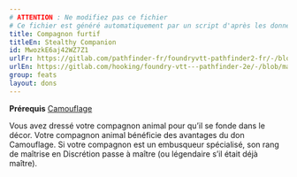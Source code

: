 ```yaml
---
# ATTENTION : Ne modifiez pas ce fichier
# Ce fichier est généré automatiquement par un script d'après les données du module Foundry VTT officiel et de sa traduction
title: Compagnon furtif
titleEn: Stealthy Companion
id: MwozkE6aj42WZ7Z1
urlFr: https://gitlab.com/pathfinder-fr/foundryvtt-pathfinder2-fr/-/blob/master/data/feats/MwozkE6aj42WZ7Z1.htm
urlEn: https://gitlab.com/hooking/foundry-vtt---pathfinder-2e/-/blob/master/packs/data/feats.db/stealthy-companion.json
group: feats
layout: dons
---
```

**Prérequis** [Camouflage](camouflage.md)

Vous avez dressé votre compagnon animal pour qu’il se fonde dans le décor. Votre compagnon animal bénéficie des avantages du don Camouflage. Si votre compagnon est un embusqueur spécialisé, son rang de maîtrise en Discrétion passe à maître (ou légendaire s’il était déjà maître).


